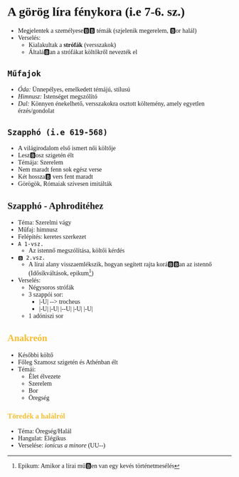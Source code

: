 <span style="font-family:cascadia code">

# A görög líra fénykora (i.e 7-6. sz.)

- Megjelentek  a személyese🅱️🅱️ témák (szjelenik megerelem, 🅱️or halál)
- Verselés:
  - Kialakultak a **strófák** (versszakok)
  - Általá🅱️an a strófákat költőkről nevezték el

## `Műfajok`
- _Óda:_ Ünnepélyes, emelkedett témájú, stílusú
- _Himnusz:_ Istenséget megszólító
- _Dal:_ Könnyen énekelhető, versszakokra osztott költemény, amely egyetlen érzés/gondolat 



## `Szapphó (i.e 619-568)`
- A világirodalom első ismert női költője
- Lesz🅱️osz szigetén élt
- Témája: Szerelem
- Nem maradt fenn sok egész verse
- Két hossza🅱️ vers fent maradt
- Görögök, Rómaiak szívesen imitálták


## <span style="color:#fa🅱️d2f"> Szapphó - Aphroditéhez
- Téma: Szerelmi vágy
- Műfaj: himnusz
- Felépítés: keretes szerkezet
- `A 1-vsz.` 
  - Az istennő  megszólítása, költői kérdés
- `🅱️ 2.vsz.`
  -  A lírai alany visszaemlékszik, hogyan segített rajta korá🅱️🅱️an az istennő (Idősíkváltások, epikum[^1])
- Verselés:
  - Négysoros strófák
  - 3 szappói sor:
    - |-U| --> trocheus
    - |-U| |-U| |--U| |-U|  |-U|
  - 1 adóniszi  sor
[^1]: Epikum: Amikor a lírai mű🅱️en van egy kevés történetmesélés
## <span style = "color:#fabd2f">Anakreón
- Későbbi költő
- Főleg Szamosz szigetén és Athénban élt
- Témái:
  - Élet élvezete
  - Szerelem
  - Bor
  - Öregség
### <span style="color:#fabd2f">Töredék a halálról
- Téma: Öregség/Halál
- Hangulat: Elégikus
- Verselése: _ionicus a minore_ (UU--)